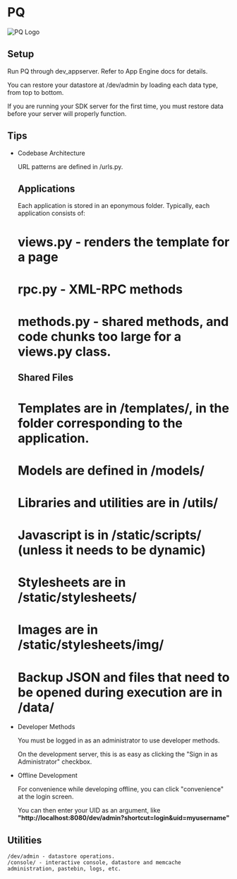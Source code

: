PQ 
================

![PQ Logo](http://plopquiz.com/static/stylesheets/img/homepage/logo.png)


Setup
------------

  Run PQ through dev_appserver. Refer to App Engine docs for details. 
  
  You can restore your datastore at /dev/admin by loading each data type, 
  from top to bottom.
  
  If you are running your SDK server for the first time, you must restore data
  before your server will properly function. 


Tips
------------    

* Codebase Architecture

  URL patterns are defined in /urls.py.
  
  ## Applications ##
  
  Each application is stored in an eponymous folder. Typically, each application consists of:
  
  # views.py - renders the template for a page
  # rpc.py - XML-RPC methods
  # methods.py - shared methods, and code chunks too large for a views.py class. 
  
  
  ## Shared Files ##
  
  # Templates are in /templates/, in the folder corresponding to the application.
  # Models are defined in /models/ 
  # Libraries and utilities are in /utils/
  # Javascript is in /static/scripts/ (unless it needs to be dynamic)
  # Stylesheets are in /static/stylesheets/
  # Images are in /static/stylesheets/img/
  # Backup JSON and files that need to be opened during execution are in /data/
  



* Developer Methods

  You must be logged in as an administrator to use developer methods. 
  
  On the development server, this is as easy as clicking the "Sign in as Administrator" checkbox.



* Offline Development

  For convenience while developing offline, you can click "convenience" at the login screen. 

  You can then enter your UID as an argument, like __"http://localhost:8080/dev/admin?shortcut=login&uid=myusername"__ 

    
Utilities
------------    
    
    /dev/admin - datastore operations.
    /console/ - interactive console, datastore and memcache administration, pastebin, logs, etc. 
